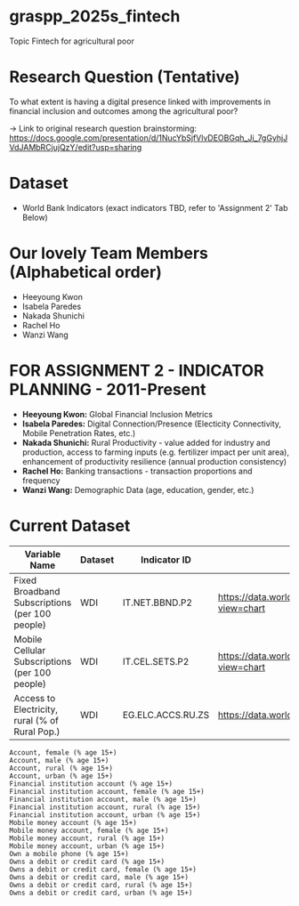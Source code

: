 # graspp_2025s_fintech
Topic
Fintech for agricultural poor

# Research Question (Tentative)
To what extent is having a digital presence linked with improvements in financial inclusion and outcomes among the agricultural poor?

-> Link to original research question brainstorming: https://docs.google.com/presentation/d/1NucYbSjfVlvDEOBGqh_Ji_7gGyhjJVdJAMbRCjujQzY/edit?usp=sharing

# Dataset
- World Bank Indicators (exact indicators TBD, refer to 'Assignment 2' Tab Below)

# Our lovely Team Members (Alphabetical order)
- Heeyoung Kwon  
- Isabela Paredes  
- Nakada Shunichi  
- Rachel Ho  
- Wanzi Wang  

# FOR ASSIGNMENT 2 - INDICATOR PLANNING - 2011-Present
* **Heeyoung Kwon:** Global Financial Inclusion Metrics
* **Isabela Paredes:** Digital Connection/Presence (Electicity Connectivity, Mobile Penetration Rates, etc.)
* **Nakada Shunichi:** Rural Productivity - value added for industry and production, access to farming inputs (e.g. fertilizer impact per unit area), enhancement of productivity resilience (annual production consistency)
* **Rachel Ho:** Banking transactions - transaction proportions and frequency
* **Wanzi Wang:** Demographic Data (age, education, gender, etc.)

# Current Dataset
| Variable Name | Dataset | Indicator ID | Indicator Link | Cleaned? |
|---------------|---------|--------------|----------------|----------|
| Fixed Broadband Subscriptions (per 100 people) | WDI | IT.NET.BBND.P2 | https://data.worldbank.org/indicator/IT.NET.BBND.P2?view=chart | Y |
| Mobile Cellular Subscriptions (per 100 people) | WDI | IT.CEL.SETS.P2 | https://data.worldbank.org/indicator/IT.CEL.SETS.P2?view=chart | Y |
| Access to Electricity, rural (% of Rural Pop.) | WDI | EG.ELC.ACCS.RU.ZS | https://data.worldbank.org/indicator/EG.ELC.ACCS.RU.ZS | Y |



    Account, female (% age 15+)
    Account, male (% age 15+)
    Account, rural (% age 15+)
    Account, urban (% age 15+)
    Financial institution account (% age 15+)
    Financial institution account, female (% age 15+)
    Financial institution account, male (% age 15+)
    Financial institution account, rural (% age 15+)
    Financial institution account, urban (% age 15+)
    Mobile money account (% age 15+)
    Mobile money account, female (% age 15+)
    Mobile money account, rural (% age 15+)
    Mobile money account, urban (% age 15+)
    Own a mobile phone (% age 15+)
    Owns a debit or credit card (% age 15+)
    Owns a debit or credit card, female (% age 15+)
    Owns a debit or credit card, male (% age 15+)
    Owns a debit or credit card, rural (% age 15+)
    Owns a debit or credit card, urban (% age 15+)
